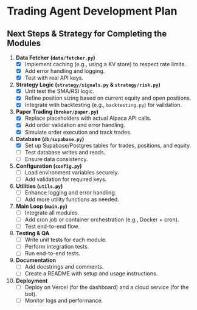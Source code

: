 # Trading Agent Development Plan

## Next Steps & Strategy for Completing the Modules

1. **Data Fetcher (`data/fetcher.py`)**
   - [x] Implement caching (e.g., using a KV store) to respect rate limits.
   - [x] Add error handling and logging.
   - [x] Test with real API keys.

2. **Strategy Logic (`strategy/signals.py` & `strategy/risk.py`)**
   - [x] Unit test the SMA/RSI logic.
   - [x] Refine position sizing based on current equity and open positions.
   - [x] Integrate with backtesting (e.g., `backtesting.py`) for validation.

3. **Paper Trading (`broker/paper.py`)**
   - [x] Replace placeholders with actual Alpaca API calls.
   - [x] Add order validation and error handling.
   - [x] Simulate order execution and track trades.

4. **Database (`db/supabase.py`)**
   - [x] Set up Supabase/Postgres tables for trades, positions, and equity.
   - [ ] Test database writes and reads.
   - [ ] Ensure data consistency.

5. **Configuration (`config.py`)**
   - [ ] Load environment variables securely.
   - [ ] Add validation for required keys.

6. **Utilities (`utils.py`)**
   - [ ] Enhance logging and error handling.
   - [ ] Add more utility functions as needed.

7. **Main Loop (`main.py`)**
   - [ ] Integrate all modules.
   - [ ] Add cron job or container orchestration (e.g., Docker + cron).
   - [ ] Test end-to-end flow.

8. **Testing & QA**
   - [ ] Write unit tests for each module.
   - [ ] Perform integration tests.
   - [ ] Run end-to-end tests.

9. **Documentation**
   - [ ] Add docstrings and comments.
   - [ ] Create a README with setup and usage instructions.

10. **Deployment**
    - [ ] Deploy on Vercel (for the dashboard) and a cloud service (for the bot).
    - [ ] Monitor logs and performance.
